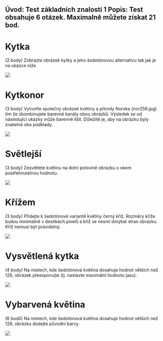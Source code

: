 Úvod: Test základních znalostí 1
Popis: Test obsahuje 6 otázek. Maximalně můžete získat 21 bod.
---

# Kytka
(2 body) Zobrazte obrázek kytky a jeho šedotónovou alternativu tak jak je na ukázce níže.

![](media/test_basic_1_1.png)
# Kytkonor
(3 body) Vytvořte společný obrázek květiny a přírody Norska (nor256.jpg) tím že zkombinujete barevné kanály obou obrázků. Výsledek se od následující ukázky může barevně lišit. Důležité je, aby na obrázku byly znatelné oba podklady.

![](media/test_basic_1_2.PNG)
# Světlejší
(3 body) Zesvětlete květinu na dolní polovině obrázku o okem postřehnutelnou hodnotu.

![](media//test_basic_1_3.png)
# Křížem
(3 body) Přidejte k šedotónové variantě květiny černý křiž. Rozměry kříže budou minimálně v desítkách pixelů a kříž se nesmí dotýkat stran obrázku. Kříž nemusí být pravidelný.

![](media/test_basic_1_4.png)
# Vysvětlená kytka
(4 body) Na místech, kde šedotónová květina dosahuje hodnot větších než 128, obrázek přeexponujte (tj. nastavte maximální hodnotu jasu).

![](media/test_basic_1_5.png)
# Vybarvená květina
(6 bodů) Na místech, kde šedotónová květina dosahuje hodnot větších než 128, obrázku dodejte původní barvy.

![](media/test_basic_1_6.png)
